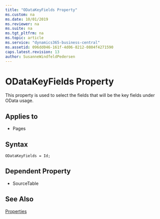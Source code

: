 ```yaml
---
title: "ODataKeyFields Property"
ms.custom: na
ms.date: 10/01/2019
ms.reviewer: na
ms.suite: na
ms.tgt_pltfrm: na
ms.topic: article
ms.service: "dynamics365-business-central"
ms.assetid: 096dd046-161f-4d06-8212-0804f4271590
caps.latest.revision: 13
author: SusanneWindfeldPedersen
---
```


 

# ODataKeyFields Property
This property is used to select the fields that will be the key fields under OData usage.

## Applies to  
  
-   Pages

## Syntax
```
ODataKeyFields = Id;
```
  
## Dependent Property

- SourceTable

## See Also  
 [Properties](devenv-properties.md)